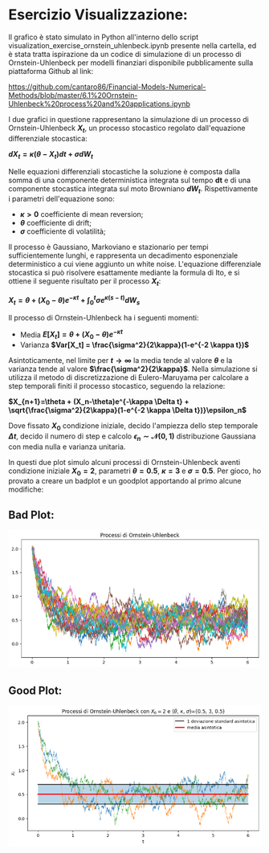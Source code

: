 # Esercizio Visualizzazione:

Il grafico è stato simulato in Python all'interno dello script visualization_exercise_ornstein_uhlenbeck.ipynb presente nella cartella, ed è stata tratta ispirazione da un codice di simulazione di un processo di Ornstein-Uhlenbeck per modelli finanziari disponibile pubblicamente sulla piattaforma Github al link:

https://github.com/cantaro86/Financial-Models-Numerical-Methods/blob/master/6.1%20Ornstein-Uhlenbeck%20process%20and%20applications.ipynb

I due grafici in questione rappresentano la simulazione di un processo di Ornstein-Uhlenbeck **$X_t$**, un processo stocastico regolato dall'equazione differenziale stocastica:

**$dX_t=\kappa (\theta - X_t) dt +\sigma dW_t$**

Nelle equazioni differenziali stocastiche la soluzione è composta dalla somma di una componente deterministica integrata sul tempo **dt** e di una componente stocastica integrata sul moto Browniano **$dW_t$**. Rispettivamente i parametri dell'equazione sono:

- **$\kappa>0$** coefficiente di mean reversion;
- **$\theta$** coefficiente di drift;
- **$\sigma$** coefficiente di volatilità; 

Il processo è Gaussiano, Markoviano e stazionario per tempi sufficientemente lunghi, e rappresenta un decadimento esponenziale deterministico a cui viene aggiunto un white noise. L'equazione differenziale stocastica si può risolvere esattamente mediante la formula di Ito, e si ottiene il seguente risultato per il processo **$X_t$**:

**$X_t = \theta + (X_0 - \theta)e^{-\kappa t} + \int_0^t \sigma e^{\kappa (s-t)}dW_s$**

Il processo di Ornstein-Uhlenbeck ha i seguenti momenti:

- Media **$E[X_t] = \theta + (X_0 - \theta)e^{-\kappa t}$**
- Varianza **$Var[X_t] = \frac{\sigma^2}{2\kappa}(1-e^{-2 \kappa t})$**

Asintoticamente, nel limite per **$t \rightarrow \infty$** la media tende al valore **$\theta$** e la varianza tende al valore **$\frac{\sigma^2}{2\kappa}$**. Nella simulazione si utilizza il metodo di discretizzazione di Eulero-Maruyama per calcolare a step temporali finiti il processo stocastico, seguendo la relazione:

**$X_{n+1}=\theta + (X_n-\theta)e^{-\kappa \Delta t} + \sqrt{\frac{\sigma^2}{2\kappa}(1-e^{-2 \kappa \Delta t})}\epsilon_n$**

Dove fissato **$X_0$** condizione iniziale, decido l'ampiezza dello step temporale **$\Delta t$**, decido il numero di step e calcolo **$\epsilon_n \sim \mathcal{N}(0,1)$** distribuzione Gaussiana con media nulla e varianza unitaria. 

In questi due plot simulo alcuni processi di Ornstein-Uhlenbeck aventi condizione iniziale **$X_0=2$**, parametri **$\theta=0.5$**, **$\kappa=3$** e **$\sigma=0.5$**. Per gioco, ho provato a creare un badplot e un goodplot apportando al primo alcune modifiche:


## Bad Plot:
 
![image](https://github.com/AlbertoBassanoni/MLPNS_ABassanoni/blob/main/vis/badplot.png)


## Good Plot:

![image](https://github.com/AlbertoBassanoni/MLPNS_ABassanoni/blob/main/vis/goodplot.png)
